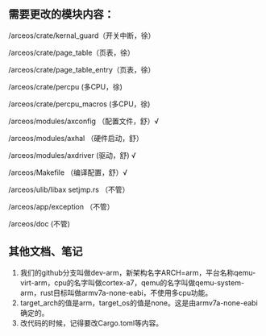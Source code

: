 ## 需要更改的模块内容：

/arceos/crate/kernal_guard（开关中断，徐）

/arceos/crate/page_table（页表，徐）

/arceos/crate/page_table_entry（页表，徐）

/arceos/crate/percpu	(多CPU，徐)

/arceos/crate/percpu_macros	(多CPU，徐)

/arceos/modules/axconfig （配置文件，舒）√

/arceos/modules/axhal	（硬件启动，舒）

/arceos/modules/axdriver	(驱动，舒)	√

/arceos/Makefile	（编译配置，舒）√

/arceos/ulib/libax	setjmp.rs	（不管）

/arceos/app/exception	（不管）

/arceos/doc	(不管)



## 其他文档、笔记

1. 我们的github分支叫做dev-arm，新架构名字ARCH=arm，平台名称qemu-virt-arm，cpu的名字叫做cortex-a7，qemu的名字叫做qemu-system-arm，rust目标叫做armv7a-none-eabi，不使用多cpu功能。
2. target_arch的值是arm，target_os的值是none。这是由armv7a-none-eabi确定的。
3. 改代码的时候，记得要改Cargo.toml等内容。

